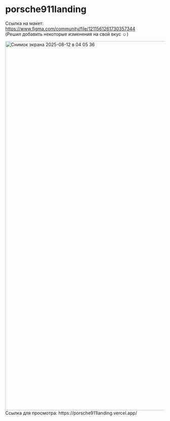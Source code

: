 # porsche911landing

Ссылка на макет: https://www.figma.com/community/file/1211561261730357344<br/>(Решил добавить некоторые изменения на свой вкус ☺️)

<img width="1525" height="1167" alt="Снимок экрана 2025-08-12 в 04 05 36" src="https://github.com/user-attachments/assets/58f377c5-dd89-4c6f-b2da-1ae16bf3f862" />
Ссылка для просмотра: https://porsche911landing.vercel.app/
